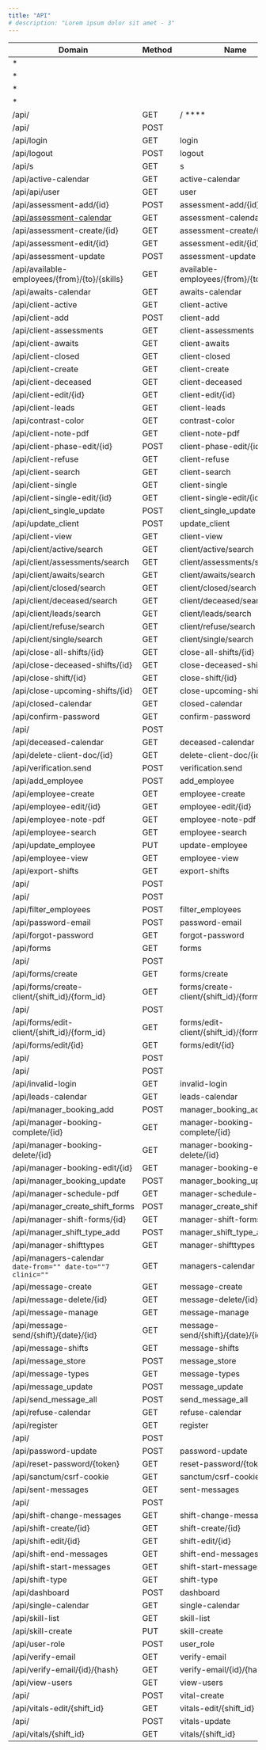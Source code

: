 ```yaml
---
title: "API"
# description: "Lorem ipsum dolor sit amet - 3"
---
```


| Domain                                                           | Method | Name                                     | Middleware                                                                |
| ---------------------------------------------------------------- | ------ | ---------------------------------------- | ------------------------------------------------------------------------- |
| *                                                                |        |                                          | App\Http\Middleware\Authenticate                                          |
| *                                                                |        |                                          | Illuminate\Routing\Middleware\ValidateSignature                           |
| *                                                                |        |                                          | Illuminate\Routing\Middleware\ThrottleRequests:6,1                        |
| *                                                                |        |                                          | App\Http\Middleware\RedirectIfAuthenticated                               |
| /api/                                                            | GET    | /                                   **** | App\Http\Controllers\HomeController@index                                 |
| /api/                                                            | POST   |                                          | App\Http\Controllers\Auth\AuthenticatedSessionController@store            |
| /api/login                                                       | GET    | login                                    | App\Http\Controllers\Auth\AuthenticatedSessionController@create           |
| /api/logout                                                      | POST   | logout                                   | App\Http\Controllers\Auth\AuthenticatedSessionController@destroy          |
| /api/s                                                           | GET    | s                                        | App\Http\Controllers\SearchController@shift_type_list                     |
| /api/active-calendar                                             | GET    | active-calendar                          | App\Http\Controllers\ClientController@cal_active_list                     |
| /api/api/user                                                    | GET    | user                                     | Closure                                                                   |
| /api/assessment-add/{id}                                         | POST   | assessment-add/{id}                      | App\Http\Controllers\AssessmentController@shift_add                       |
| <a href="./api/cal_assessment_list">/api/assessment-calendar</a> | GET    | assessment-calendar                      | App\Http\Controllers\ClientController@cal_assessment_list                 |
| /api/assessment-create/{id}                                      | GET    | assessment-create/{id}                   | App\Http\Controllers\AssessmentController@shift_create                    |
| /api/assessment-edit/{id}                                        | GET    | assessment-edit/{id}                     | App\Http\Controllers\AssessmentController@shift_edit                      |
| /api/assessment-update                                           | POST   | assessment-update                        | App\Http\Controllers\AssessmentController@shift_update                    |
| /api/available-employees/{from}/{to}/{skills}                    | GET    | available-employees/{from}/{to}/{skills} | App\Http\Controllers\ShiftController@available_employees                  |
| /api/awaits-calendar                                             | GET    | awaits-calendar                          | App\Http\Controllers\ClientController@cal_awaits_list                     |
| /api/client-active                                               | GET    | client-active                            | App\Http\Controllers\ClientController@shift_active_list                   |
| /api/client-add                                                  | POST   | client-add                               | App\Http\Controllers\ClientController@create                              |
| /api/client-assessments                                          | GET    | client-assessments                       | App\Http\Controllers\ClientController@shift_assessment_list               |
| /api/client-awaits                                               | GET    | client-awaits                            | App\Http\Controllers\ClientController@shift_awaits_list                   |
| /api/client-closed                                               | GET    | client-closed                            | App\Http\Controllers\ClientController@shift_closed_list                   |
| /api/client-create                                               | GET    | client-create                            | App\Http\Controllers\ClientController@handler                             |
| /api/client-deceased                                             | GET    | client-deceased                          | App\Http\Controllers\ClientController@shift_deceased_list                 |
| /api/client-edit/{id}                                            | GET    | client-edit/{id}                         | App\Http\Controllers\ClientController@edit_client                         |
| /api/client-leads                                                | GET    | client-leads                             | App\Http\Controllers\ClientController@shift_type_list                     |
| /api/contrast-color                                              | GET    | contrast-color                           | App\Http\Controllers\ClientController@contrast_color                      |
| /api/client-note-pdf                                             | GET    | client-note-pdf                          | App\Http\Controllers\ClientController@note_pdf                            |
| /api/client-phase-edit/{id}                                      | POST   | client-phase-edit/{id}                   | App\Http\Controllers\ClientController@insert_leads_phase                  |
| /api/client-refuse                                               | GET    | client-refuse                            | App\Http\Controllers\ClientController@shift_refuse_list                   |
| /api/client-search                                               | GET    | client-search                            | App\Http\Controllers\ClientController@search_client                       |
| /api/client-single                                               | GET    | client-single                            | App\Http\Controllers\ClientController@shift_single_list                   |
| /api/client-single-edit/{id}                                     | GET    | client-single-edit/{id}                  | App\Http\Controllers\ClientController@shift_single_edit                   |
| /api/client_single_update                                        | POST   | client_single_update                     | App\Http\Controllers\ClientController@client_single_update                |
| /api/update_client                                               | POST   | update_client                            | App\Http\Controllers\ClientController@update_client                       |
| /api/client-view                                                 | GET    | client-view                              | App\Http\Controllers\ClientController@view_client                         |
| /api/client/active/search                                        | GET    | client/active/search                     | App\Http\Controllers\ClientController@shift_active_list_search            |
| /api/client/assessments/search                                   | GET    | client/assessments/search                | App\Http\Controllers\ClientController@shift_assessments_list_search       |
| /api/client/awaits/search                                        | GET    | client/awaits/search                     | App\Http\Controllers\ClientController@shift_awaits_list_search            |
| /api/client/closed/search                                        | GET    | client/closed/search                     | App\Http\Controllers\ClientController@shift_closed_list_search            |
| /api/client/deceased/search                                      | GET    | client/deceased/search                   | App\Http\Controllers\ClientController@shift_deceased_list_search          |
| /api/client/leads/search                                         | GET    | client/leads/search                      | App\Http\Controllers\ClientController@shift_leads_list_search             |
| /api/client/refuse/search                                        | GET    | client/refuse/search                     | App\Http\Controllers\ClientController@shift_refuse_list_search            |
| /api/client/single/search                                        | GET    | client/single/search                     | App\Http\Controllers\ClientController@shift_single_list_search            |
| /api/close-all-shifts/{id}                                       | GET    | close-all-shifts/{id}                    | App\Http\Controllers\ShiftController@close_all_shifts                     |
| /api/close-deceased-shifts/{id}                                  | GET    | close-deceased-shifts/{id}               | App\Http\Controllers\ShiftController@patient_deceased                     |
| /api/close-shift/{id}                                            | GET    | close-shift/{id}                         | App\Http\Controllers\ShiftController@close_shift                          |
| /api/close-upcoming-shifts/{id}                                  | GET    | close-upcoming-shifts/{id}               | App\Http\Controllers\ShiftController@close_upcoming_shifts                |
| /api/closed-calendar                                             | GET    | closed-calendar                          | App\Http\Controllers\ClientController@cal_closed_list                     |
| /api/confirm-password                                            | GET    | confirm-password                         | App\Http\Controllers\Auth\ConfirmablePasswordController@show              |
| /api/                                                            | POST   |                                          | App\Http\Controllers\Auth\ConfirmablePasswordController@store             |
| /api/deceased-calendar                                           | GET    | deceased-calendar                        | App\Http\Controllers\ClientController@cal_deceased_list                   |
| /api/delete-client-doc/{id}                                      | GET    | delete-client-doc/{id}                   | App\Http\Controllers\ClientDocsController@delete_doc                      |
| /api/verification.send                                           | POST   | verification.send                        | App\Http\Controllers\Auth\EmailVerificationNotificationController@store   |
| /api/add_employee                                                | POST   | add_employee                             | App\Http\Controllers\EmployeeController@add_employee                      |
| /api/employee-create                                             | GET    | employee-create                          | App\Http\Controllers\EmployeeController@create_employee                   |
| /api/employee-edit/{id}                                          | GET    | employee-edit/{id}                       | App\Http\Controllers\EmployeeController@edit_employee                     |
| /api/employee-note-pdf                                           | GET    | employee-note-pdf                        | App\Http\Controllers\EmployeeController@note_pdf                          |
| /api/employee-search                                             | GET    | employee-search                          | App\Http\Controllers\EmployeeController@search_employee                   |
| /api/update_employee                                             | PUT    | update-employee                          | App\Http\Controllers\EmployeeController@update_employee                   |
| /api/employee-view                                               | GET    | employee-view                            | App\Http\Controllers\EmployeeController@view_employee                     |
| /api/export-shifts                                               | GET    | export-shifts                            | Closure                                                                   |
| /api/                                                            | POST   |                                          | App\Http\Controllers\HomeController@export                                |
| /api/                                                            | POST   |                                          | App\Http\Controllers\HomeController@exportClientHours                     |
| /api/filter_employees                                            | POST   | filter_employees                         | App\Http\Controllers\ShiftController@filter_employees                     |
| /api/password-email                                              | POST   | password-email                           | App\Http\Controllers\Auth\PasswordResetLinkController@store               |
| /api/forgot-password                                             | GET    | forgot-password                          | App\Http\Controllers\Auth\PasswordResetLinkController@create              |
| /api/forms                                                       | GET    | forms                                    | App\Http\Controllers\FormsController@index                                |
| /api/                                                            | POST   |                                          | App\Http\Controllers\FormsController@saveForm                             |
| /api/forms/create                                                | GET    | forms/create                             | App\Http\Controllers\FormsController@create                               |
| /api/forms/create-client/{shift_id}/{form_id}                    | GET    | forms/create-client/{shift_id}/{form_id} | App\Http\Controllers\FormsController@assign                               |
| /api/                                                            | POST   |                                          | App\Http\Controllers\FormsController@editFrom                             |
| /api/forms/edit-client/{shift_id}/{form_id}                      | GET    | forms/edit-client/{shift_id}/{form_id}   | App\Http\Controllers\FormsController@getClient                            |
| /api/forms/edit/{id}                                             | GET    | forms/edit/{id}                          | App\Http\Controllers\FormsController@showEdit                             |
| /api/                                                            | POST   |                                          | App\Http\Controllers\FormsController@saveClient                           |
| /api/                                                            | POST   |                                          | App\Http\Controllers\FormsController@updateClient                         |
| /api/invalid-login                                               | GET    | invalid-login                            | Closure                                                                   |
| /api/leads-calendar                                              | GET    | leads-calendar                           | App\Http\Controllers\ClientController@cal_leads_list                      |
| /api/manager_booking_add                                         | POST   | manager_booking_add                      | App\Http\Controllers\ManagerShiftsController@manager_booking_add          |
| /api/manager-booking-complete/{id}                               | GET    | manager-booking-complete/{id}            | App\Http\Controllers\ManagerShiftsController@manager_booking_complete     |
| /api/manager-booking-delete/{id}                                 | GET    | manager-booking-delete/{id}              | App\Http\Controllers\ManagerShiftsController@manager_booking_delete       |
| /api/manager-booking-edit/{id}                                   | GET    | manager-booking-edit/{id}                | App\Http\Controllers\ManagerShiftsController@manager_booking_edit         |
| /api/manager_booking_update                                      | POST   | manager_booking_update                   | App\Http\Middleware\ManagerShiftsController@manager_booking_updat         |
| /api/manager-schedule-pdf                                        | GET    | manager-schedule-pdf                     | App\Http\Controllers\PDFController@print_manager_schedule                 |
| /api/manager_create_shift_forms                                  | POST   | manager_create_shift_forms               | ManagerShiftFormsController@manager_create_shift_forms                    |
| /api/manager-shift-forms/{id}                                    | GET    | manager-shift-forms/{id}                 | App\Http\Controllers\ManagerShiftFormsController@manager_shift_type_forms |
| /api/manager_shift_type_add                                      | POST   | manager_shift_type_add                   | ManagerShiftTypesController@manager_shift_type_add                        |
| /api/manager-shifttypes                                          | GET    | manager-shifttypes                       | App\Http\Controllers\ManagerShiftTypesController@manager_shift_types      |
| /api/managers-calendar<br>`date-from="" date-to=""7 clinic=""`   | GET    | managers-calendar                        | App\Http\Controllers\ManagerShiftsController@managers_calendar            |
| /api/message-create                                              | GET    | message-create                           | App\Http\Controllers\MessageTypeController@message_create                 |
| /api/message-delete/{id}                                         | GET    | message-delete/{id}                      | App\Http\Controllers\MessageTypeController@message_delete                 |
| /api/message-manage                                              | GET    | message-manage                           | App\Http\Controllers\MessageController@messages_manage                    |
| /api/message-send/{shift}/{date}/{id}                            | GET    | message-send/{shift}/{date}/{id}         | App\Http\Controllers\MessageController@send_shift_messages                |
| /api/message-shifts                                              | GET    | message-shifts                           | App\Http\Controllers\MessageController@messages_get_shifts                |
| /api/message_store                                               | POST   | message_store                            | App\Http\Controllers\MessageTypeController@message_store                  |
| /api/message-types                                               | GET    | message-types                            | App\Http\Controllers\MessageTypeController@messages_types                 |
| /api/message_update                                              | POST   | message_update                           | App\Http\Controllers\MessageTypeController@message_update                 |
| /api/send_message_all                                            | POST   | send_message_all                         | App\Http\Controllers\MessageController@send_message_all                   |
| /api/refuse-calendar                                             | GET    | refuse-calendar                          | App\Http\Controllers\ClientController@cal_refuse_list                     |
| /api/register                                                    | GET    | register                                 | App\Http\Controllers\Auth\RegisteredUserController@create                 |
| /api/                                                            | POST   |                                          | App\Http\Controllers\Auth\RegisteredUserController@store                  |
| /api/password-update                                             | POST   | password-update                          | App\Http\Controllers\Auth\NewPasswordController@store                     |
| /api/reset-password/{token}                                      | GET    | reset-password/{token}                   | App\Http\Controllers\Auth\NewPasswordController@create                    |
| /api/sanctum/csrf-cookie                                         | GET    | sanctum/csrf-cookie                      | Laravel\Sanctum\Http\Controllers\CsrfCookieController@show                |
| /api/sent-messages                                               | GET    | sent-messages                            | App\Http\Controllers\MessageController@sent_messages                      |
| /api/                                                            | POST   |                                          | App\Http\Controllers\ShiftController@shift_add                            |
| /api/shift-change-messages                                       | GET    | shift-change-messages                    | App\Http\Controllers\MessageController@shift_change_messages              |
| /api/shift-create/{id}                                           | GET    | shift-create/{id}                        | App\Http\Controllers\ShiftController@shift_create                         |
| /api/shift-edit/{id}                                             | GET    | shift-edit/{id}                          | App\Http\Controllers\ShiftController@shift_edit                           |
| /api/shift-end-messages                                          | GET    | shift-end-messages                       | App\Http\Controllers\MessageController@shift_end_messages                 |
| /api/shift-start-messages                                        | GET    | shift-start-messages                     | App\Http\Controllers\MessageController@shift_start_messages               |
| /api/shift-type                                                  | GET    | shift-type                               | App\Http\Controllers\ShiftTypesController@shift_type_list                 |
| /api/dashboard                                                   | POST   | dashboard                                | App\Http\Controllers\ShiftTypesController@shift_type_create               |
| /api/single-calendar                                             | GET    | single-calendar                          | App\Http\Controllers\ClientController@cal_single_list                     |
| /api/skill-list                                                  | GET    | skill-list                               | App\Http\Controllers\SkillController@skill_list                           |
| /api/skill-create                                                | PUT    | skill-create                             | App\Http\Controllers\SkillController@skill_create                         |
| /api/user-role                                                   | POST   | user_role                                | App\Http\Controllers\RolesController@user_role                            |
| /api/verify-email                                                | GET    | verify-email                             | App\Http\Controllers\Auth\EmailVerificationPromptController@__invoke      |
| /api/verify-email/{id}/{hash}                                    | GET    | verify-email/{id}/{hash}                 | App\Http\Controllers\Auth\VerifyEmailController@__invoke                  |
| /api/view-users                                                  | GET    | view-users                               | App\Http\Controllers\RolesController@view_users                           |
| /api/                                                            | POST   | vital-create                             | App\Http\Controllers\FormsController@vital_create                         |
| /api/vitals-edit/{shift_id}                                      | GET    | vitals-edit/{shift_id}                   | App\Http\Controllers\FormsController@vital_edit                           |
| /api/                                                            | POST   | vitals-update                            | App\Http\Controllers\FormsController@vital_update                         |
| /api/vitals/{shift_id}                                           | GET    | vitals/{shift_id}                        | App\Http\Controllers\FormsController@vitals                               |